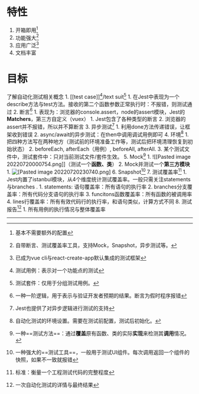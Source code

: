 # 特性
1. 开箱即用[^1]
2. 功能强大[^2]
3. 应用广泛[^3]
4. 文档丰富
# 目标
了解自动化测试相关概念
	1. [[test case]][^4]/text suit[^5]
		1. 在Jest中表现为一个describe方法与test方法。接收的第二个函数参数正常执行时：不报错，则测试通过
	2. 断言[^6]
		1. 表现为：浏览器的console.assert，node的assert模块，Jest的**Matchers**，第三方自定义（vuex）
			1. Jest包含了各种类型的断言
		2. 浏览器的assert并不报错，所以并不算断言
	3. 异步测试[^7]
		1. 利用done方法传递错误，让框架收到错误
		2. async/await的异步测试：在then中调用调试用例即可
	4. 环境[^8]
		1. 把四种方法写在两种地方（测试前的环境准备工作等，测试后把环境清理恢复到初始状态）
		2. beforeEach, afterEach（用例）, beforeAll, afterAll. 
		3. 某个测试文件中，测试套件中：只对当前测试文件/套件生效。
	5. Mock[^9]
		1. ![[Pasted image 20220720000754.png]]（测试一个**函数、类**）
		2. Mock并测试一个**第三方模块**
			1. ![[Pasted image 20220720230740.png]](需要请求网络的代码依然可以测试，mock这个模块即可测试User本身的逻辑)
	6. Snapshot[^10]
	7. 测试覆盖率[^11]
		1. Jest内置了istanbul模块，从4个维度统计测试覆盖率。一般只需关注statements 与branches .
			1. statements: 语句覆盖率：所有语句的执行率
			2. branches分支覆盖率：所有代码分支语句的执行率
			3. funcitons函数覆盖率：所有函数的被调用率
			4. lines行覆盖率：所有有效代码行的执行率，和语句类似，计算方式不同
	8. 测试报告[^12]
		1. 所有用例的执行情况与整体覆盖率




---
[^1]: 基本不需要额外的配置
[^2]: 自带断言、测试覆盖率工具，支持Mock，Snapshot，异步测试等。
[^3]: 已成为vue cli与react-create-app默认集成的测试框架
[^4]: 测试用例：表示对一个功能点的测试
[^5]: 测试套件：仅用于分组测试用例。
[^6]: 一种一阶逻辑，用于表示与验证开发者预期的结果。断言为假时程序报错
[^7]: Jest也提供了对异步逻辑进行测试的支持
[^8]: 自动化测试的环境设置。需要在测试前配置，测试后初始化。
[^9]: 一种==测试方法==：通过**覆盖**原有函数、类的实际**实现**来检测其**调用**情况。
[^10]: 一种强大的==测试工具==，一般用于测试UI组件。每次调用返回一个组件的快照，如果不一致就报错
[^11]: 标准：衡量一个工程测试代码的完整程度
[^12]: 一次自动化测试的详情与最终结果